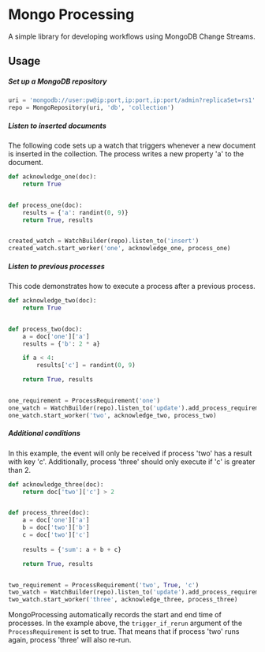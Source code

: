 # Mongo Processing

A simple library for developing workflows using MongoDB Change Streams.

## Usage
##### Set up a MongoDB repository
```python
uri = 'mongodb://user:pw@ip:port,ip:port,ip:port/admin?replicaSet=rs1'
repo = MongoRepository(uri, 'db', 'collection')
```

##### Listen to inserted documents
The following code sets up a watch that triggers whenever a new document is inserted in the collection.
The process writes a new property 'a' to the document.
```python
def acknowledge_one(doc):
    return True


def process_one(doc):
    results = {'a': randint(0, 9)}
    return True, results


created_watch = WatchBuilder(repo).listen_to('insert')
created_watch.start_worker('one', acknowledge_one, process_one)
```

##### Listen to previous processes
This code demonstrates how to execute a process after a previous process.
```python
def acknowledge_two(doc):
    return True


def process_two(doc):
    a = doc['one']['a']
    results = {'b': 2 * a}

    if a < 4:
        results['c'] = randint(0, 9)

    return True, results


one_requirement = ProcessRequirement('one')
one_watch = WatchBuilder(repo).listen_to('update').add_process_requirement(one_requirement)
one_watch.start_worker('two', acknowledge_two, process_two)
```

##### Additional conditions
In this example, the event will only be received if process 'two' has a result with key 'c'.
Additionally, process 'three' should only execute if 'c' is greater than 2.

```python
def acknowledge_three(doc):
    return doc['two']['c'] > 2


def process_three(doc):
    a = doc['one']['a']
    b = doc['two']['b']
    c = doc['two']['c']
    
    results = {'sum': a + b + c}

    return True, results


two_requirement = ProcessRequirement('two', True, 'c')
two_watch = WatchBuilder(repo).listen_to('update').add_process_requirement(two_requirement)
two_watch.start_worker('three', acknowledge_three, process_three)
```

MongoProcessing automatically records the start and end time of processes.
In the example above, the `trigger_if_rerun` argument of the `ProcessRequirement` is set to true.
That means that if process 'two' runs again, process 'three' will also re-run.
